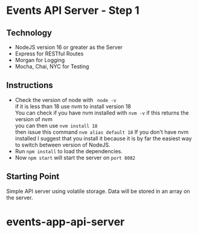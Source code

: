 # Events API Server - Step 1
## Technology
* NodeJS version 16 or greater as the Server
* Express for RESTful Routes
* Morgan for Logging
* Mocha, Chai, NYC for Testing  

## Instructions
* Check the version of node with ` node -v`  
if it is less than 18 use nvm to install version 18  
You can check if you have nvm installed with `nvm -v`  if this returns the version of nvm  
you can then use  `nvm install 18`  
then issue this command `nvm alias default 18`
If you don't have nvm installed I suggest that you install it because it is by far the easiest way to switch between version of NodeJS.  
* Run ` npm install ` to load the dependencies.  
* Now `npm start` will start the server on `port 8082`  

## Starting Point  
Simple API server using volatile storage. Data will be stored in an array on the server.
# events-app-api-server
